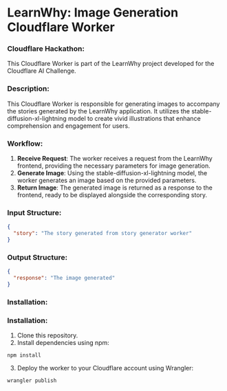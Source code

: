 # LearnWhy: Image Generation Cloudflare Worker

### Cloudflare Hackathon:
This Cloudflare Worker is part of the LearnWhy project developed for the Cloudflare AI Challenge.

### Description:
This Cloudflare Worker is responsible for generating images to accompany the stories generated by the LearnWhy application. It utilizes the stable-diffusion-xl-lightning model to create vivid illustrations that enhance comprehension and engagement for users.

### Workflow:
1. **Receive Request**: The worker receives a request from the LearnWhy frontend, providing the necessary parameters for image generation.
2. **Generate Image**: Using the stable-diffusion-xl-lightning model, the worker generates an image based on the provided parameters.
3. **Return Image**: The generated image is returned as a response to the frontend, ready to be displayed alongside the corresponding story.

### Input Structure:
```json
{
  "story": "The story generated from story generator worker"
}
```

### Output Structure:
```json
{
  "response": "The image generated"
}
```

### Installation:
### Installation:
1. Clone this repository.
2. Install dependencies using npm: 
```shell
npm install
```
3. Deploy the worker to your Cloudflare account using Wrangler:
```shell
wrangler publish
```
